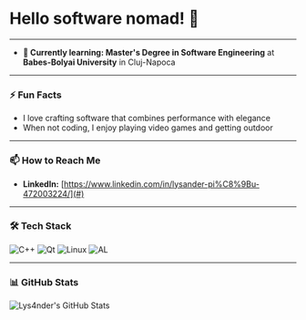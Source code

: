 # Hello software nomad! 👋
---

- **🌱 Currently learning: Master's Degree **in** Software Engineering** at **Babes-Bolyai University** in Cluj-Napoca

---

### ⚡ Fun Facts
- I love crafting software that combines performance with elegance
- When not coding, I enjoy playing video games and getting outdoor

---

### 📫 How to Reach Me
- **LinkedIn:** [https://www.linkedin.com/in/lysander-pi%C8%9Bu-472003224/](#)

---

### 🛠️ Tech Stack
![C++](https://img.shields.io/badge/C%2B%2B-%2300599C.svg?style=flat&logo=c%2B%2B&logoColor=white)
![Qt](https://img.shields.io/badge/Qt-%23341.svg?style=flat&logo=qt&logoColor=white)
![Linux](https://img.shields.io/badge/Linux-%23FCC624.svg?style=flat&logo=linux&logoColor=black)
![AL](https://img.shields.io/badge/AL%20%7C%20Dynamics%20365-%2300599C.svg?style=flat&logo=microsoft-dynamics&logoColor=white)

---

### 📊 GitHub Stats
![Lys4nder's GitHub Stats](https://github-readme-stats.vercel.app/api?username=Lys4nder&show_icons=true&theme=radical)
